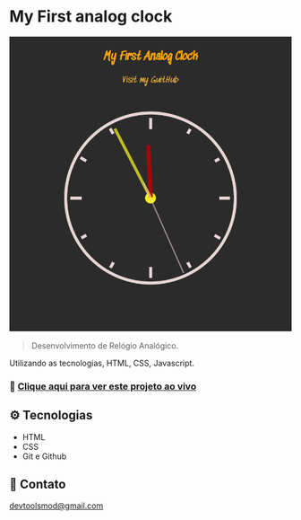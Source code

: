 # My First analog clock

![preview](./.github/preview.png)

> Desenvolvimento de Relógio Analógico.

Utilizando as tecnologias, HTML, CSS, Javascript.

### 🔗 [Clique aqui para ver este projeto ao vivo](https://rogeriopedroso.github.io/analog_clock_js/)

## ⚙️ Tecnologias

- HTML
- CSS
- Git e Github

## 📨 Contato

devtoolsmod@gmail.com
